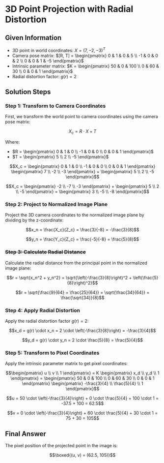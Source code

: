 # 3D Point Projection with Radial Distortion

## Given Information

- 3D point in world coordinates: $X = (7, -2, -3)^T$
- Camera pose matrix: $[R, T] = \begin{pmatrix} 0 & 1 & 0 & 5 \\ -1 & 0 & 0 & 2 \\ 0 & 0 & 1 & -5 \end{pmatrix}$
- Intrinsic parameter matrix: $K = \begin{pmatrix} 50 & 0 & 100 \\ 0 & 60 & 30 \\ 0 & 0 & 1 \end{pmatrix}$
- Radial distortion factor: $g(r) = 2$

## Solution Steps

### Step 1: Transform to Camera Coordinates

First, we transform the world point to camera coordinates using the camera pose matrix:

$$X_c = R \cdot X + T$$

Where:
- $R = \begin{pmatrix} 0 & 1 & 0 \\ -1 & 0 & 0 \\ 0 & 0 & 1 \end{pmatrix}$
- $T = \begin{pmatrix} 5 \\ 2 \\ -5 \end{pmatrix}$

$$X_c = \begin{pmatrix} 0 & 1 & 0 \\ -1 & 0 & 0 \\ 0 & 0 & 1 \end{pmatrix} \begin{pmatrix} 7 \\ -2 \\ -3 \end{pmatrix} + \begin{pmatrix} 5 \\ 2 \\ -5 \end{pmatrix}$$

$$X_c = \begin{pmatrix} -2 \\ -7 \\ -3 \end{pmatrix} + \begin{pmatrix} 5 \\ 2 \\ -5 \end{pmatrix} = \begin{pmatrix} 3 \\ -5 \\ -8 \end{pmatrix}$$

### Step 2: Project to Normalized Image Plane

Project the 3D camera coordinates to the normalized image plane by dividing by the z-coordinate:

$$x_n = \frac{X_c}{Z_c} = \frac{3}{-8} = -\frac{3}{8}$$

$$y_n = \frac{Y_c}{Z_c} = \frac{-5}{-8} = \frac{5}{8}$$

### ~~Step 3: Calculate Radial Distance~~

Calculate the radial distance from the principal point in the normalized image plane:

$$r = \sqrt{x_n^2 + y_n^2} = \sqrt{\left(-\frac{3}{8}\right)^2 + \left(\frac{5}{8}\right)^2}$$

$$r = \sqrt{\frac{9}{64} + \frac{25}{64}} = \sqrt{\frac{34}{64}} = \frac{\sqrt{34}}{8}$$

### Step 4: Apply Radial Distortion

Apply the radial distortion factor $g(r) = 2$:

$$x_d = g(r) \cdot x_n = 2 \cdot \left(-\frac{3}{8}\right) = -\frac{3}{4}$$

$$y_d = g(r) \cdot y_n = 2 \cdot \frac{5}{8} = \frac{5}{4}$$

### Step 5: Transform to Pixel Coordinates

Apply the intrinsic parameter matrix to get pixel coordinates:

$$\begin{pmatrix} u \\ v \\ 1 \end{pmatrix} = K \begin{pmatrix} x_d \\ y_d \\ 1 \end{pmatrix} = \begin{pmatrix} 50 & 0 & 100 \\ 0 & 60 & 30 \\ 0 & 0 & 1 \end{pmatrix} \begin{pmatrix} -\frac{3}{4} \\ \frac{5}{4} \\ 1 \end{pmatrix}$$

$$u = 50 \cdot \left(-\frac{3}{4}\right) + 0 \cdot \frac{5}{4} + 100 \cdot 1 = -37.5 + 100 = 62.5$$

$$v = 0 \cdot \left(-\frac{3}{4}\right) + 60 \cdot \frac{5}{4} + 30 \cdot 1 = 75 + 30 = 105$$

## Final Answer

The pixel position of the projected point in the image is:

$$\boxed{(u, v) = (62.5, 105)}$$